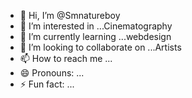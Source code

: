 - 👋 Hi, I’m @Smnatureboy
- 👀 I’m interested in ...Cinematography 
- 🌱 I’m currently learning ...webdesign
- 💞️ I’m looking to collaborate on ...Artists 
- 📫 How to reach me ...
- 😄 Pronouns: ...
- ⚡ Fun fact: ...

<!---
Smnatureboy/Smnatureboy is a ✨ special ✨ repository because its `README.md` (this file) appears on your GitHub profile.
You can click the Preview link to take a look at your changes.
--->
